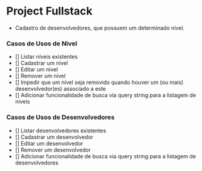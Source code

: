 # Project Fullstack
- Cadastro de desenvolvedores, que possuem um determinado nível.

### Casos de Usos de Nivel
- [] Listar níveis existentes
- [] Cadastrar um nível
- [] Editar um nível
- [] Remover um nível
- [] Impedir que um nível seja removido quando houver um (ou mais) desenvolvedor(es) associado a este
- [] Adicionar funcionalidade de busca via query string para a listagem de níveis
### Casos de Usos de Desenvolvedores
- [] Listar desenvolvedores existentes
- [] Cadastrar um desenvolvedor
- [] Editar um desenvolvedor
- [] Remover um desenvolvedor
- [] Adicionar funcionalidade de busca via query string para a listagem de desenvolvedores
